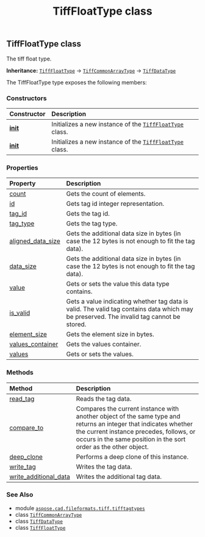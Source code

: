 ﻿---
title: TiffFloatType class
second_title: Aspose.CAD for Python via .NET API References
description: 
type: docs
weight: 50
url: /python-net/aspose.cad.fileformats.tiff.tifftagtypes/tifffloattype/
is_root: false
---

## TiffFloatType class

The tiff float type.



**Inheritance:** [`TiffFloatType`](/cad/python-net/aspose.cad.fileformats.tiff.tifftagtypes/tifffloattype) → 
[`TiffCommonArrayType`](/cad/python-net/aspose.cad.fileformats.tiff.tifftagtypes/tiffcommonarraytype) → 
[`TiffDataType`](/cad/python-net/aspose.cad.fileformats.tiff/tiffdatatype)



The TiffFloatType type exposes the following members:

### Constructors
| Constructor | Description |
| :- | :- |
| [__init__](/cad/python-net/aspose.cad.fileformats.tiff.tifftagtypes/tifffloattype/__init__/#aspose.cad.fileformats.tiff.enums.TiffTags) | Initializes a new instance of the [`TiffFloatType`](/cad/python-net/aspose.cad.fileformats.tiff.tifftagtypes/tifffloattype) class. |
| [__init__](/cad/python-net/aspose.cad.fileformats.tiff.tifftagtypes/tifffloattype/__init__/#int) | Initializes a new instance of the [`TiffFloatType`](/cad/python-net/aspose.cad.fileformats.tiff.tifftagtypes/tifffloattype) class. |


### Properties
| Property | Description |
| :- | :- |
| [count](/cad/python-net/aspose.cad.fileformats.tiff.tifftagtypes/tifffloattype/count) | Gets the count of elements. |
| [id](/cad/python-net/aspose.cad.fileformats.tiff.tifftagtypes/tifffloattype/id) | Gets tag id integer representation. |
| [tag_id](/cad/python-net/aspose.cad.fileformats.tiff.tifftagtypes/tifffloattype/tag_id) | Gets the tag id. |
| [tag_type](/cad/python-net/aspose.cad.fileformats.tiff.tifftagtypes/tifffloattype/tag_type) | Gets the tag type. |
| [aligned_data_size](/cad/python-net/aspose.cad.fileformats.tiff.tifftagtypes/tifffloattype/aligned_data_size) | Gets the additional data size in bytes (in case the 12 bytes is not enough to fit the tag data). |
| [data_size](/cad/python-net/aspose.cad.fileformats.tiff.tifftagtypes/tifffloattype/data_size) | Gets the additional data size in bytes (in case the 12 bytes is not enough to fit the tag data). |
| [value](/cad/python-net/aspose.cad.fileformats.tiff.tifftagtypes/tifffloattype/value) | Gets or sets the value this data type contains. |
| [is_valid](/cad/python-net/aspose.cad.fileformats.tiff.tifftagtypes/tifffloattype/is_valid) | Gets a value indicating whether tag data is valid. The valid tag contains data which may be preserved. The invalid tag cannot be stored. |
| [element_size](/cad/python-net/aspose.cad.fileformats.tiff.tifftagtypes/tifffloattype/element_size) | Gets the element size in bytes. |
| [values_container](/cad/python-net/aspose.cad.fileformats.tiff.tifftagtypes/tifffloattype/values_container) | Gets the values container. |
| [values](/cad/python-net/aspose.cad.fileformats.tiff.tifftagtypes/tifffloattype/values) | Gets or sets the values. |


### Methods
| Method | Description |
| :- | :- |
| [read_tag](/cad/python-net/aspose.cad.fileformats.tiff.tifftagtypes/tifffloattype/read_tag/#aspose.cad.fileformats.tiff.filemanagement.TiffStreamReader-int) | Reads the tag data. |
| [compare_to](/cad/python-net/aspose.cad.fileformats.tiff.tifftagtypes/tifffloattype/compare_to/#any) | Compares the current instance with another object of the same type and returns an integer that indicates whether the current instance precedes, follows, or occurs in the same position in the sort order as the other object. |
| [deep_clone](/cad/python-net/aspose.cad.fileformats.tiff.tifftagtypes/tifffloattype/deep_clone/#) | Performs a deep clone of this instance. |
| [write_tag](/cad/python-net/aspose.cad.fileformats.tiff.tifftagtypes/tifffloattype/write_tag/#aspose.cad.fileformats.tiff.filemanagement.TiffStreamWriter-int) | Writes the tag data. |
| [write_additional_data](/cad/python-net/aspose.cad.fileformats.tiff.tifftagtypes/tifffloattype/write_additional_data/#aspose.cad.fileformats.tiff.filemanagement.TiffStreamWriter) | Writes the additional tag data. |



### See Also
* module [`aspose.cad.fileformats.tiff.tifftagtypes`](..)
* class [`TiffCommonArrayType`](/cad/python-net/aspose.cad.fileformats.tiff.tifftagtypes/tiffcommonarraytype)
* class [`TiffDataType`](/cad/python-net/aspose.cad.fileformats.tiff/tiffdatatype)
* class [`TiffFloatType`](/cad/python-net/aspose.cad.fileformats.tiff.tifftagtypes/tifffloattype)
